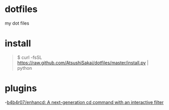 # dotfiles
my dot files 

# install
> $ curl -fsSL https://raw.github.com/AtsushiSakai/dotfiles/master/install.py | python 

# plugins

-[b4b4r07/enhancd: A next-generation cd command with an interactive filter](https://github.com/b4b4r07/enhancd "b4b4r07/enhancd: A next-generation cd command with an interactive filter") 
